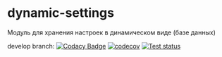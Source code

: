 # dynamic-settings
Модуль для хранения настроек в динамическом виде (базе данных)

develop branch: 
[![Codacy Badge](https://app.codacy.com/project/badge/Grade/8e195cccfbeb4b9f837a912ab49f0bcf)](https://www.codacy.com/gh/cool-soft/dynamic-settings/dashboard?utm_source=github.com&amp;utm_medium=referral&amp;utm_content=cool-soft/dynamic-settings&amp;utm_campaign=Badge_Grade)
[![codecov](https://codecov.io/gh/cool-soft/dynamic-settings/branch/develop/graph/badge.svg?token=C8IJ4ZRXPB)](https://codecov.io/gh/cool-soft/dynamic-settings)
[![Test status](https://github.com/cool-soft/dynamic-settings/actions/workflows/test-and-coverage-package.yml/badge.svg?branch=develop)](https://github.com/cool-soft/dynamic-settings/actions/workflows/test-and-coverage-package.yml)

